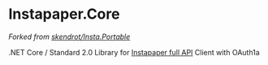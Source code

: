 Instapaper.Core
===============

*Forked from [skendrot/Insta.Portable](https://github.com/skendrot/Insta.Portable)*

.NET Core / Standard 2.0 Library for [Instapaper full API](https://www.instapaper.com/api/full) Client with OAuth1a
